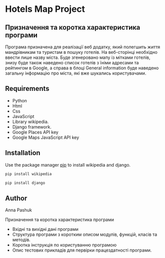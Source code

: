# Hotels Map Project

## Призначення та коротка характеристика програми
Програма призначена для реалізації веб додатку, який полегшить життя мандрівникам та туристам в пошуку готелів. На веб-сторінці необхідно ввести лише назву міста. Буде згенеровано мапу із мітками готелів, знизу буде також наведено список готелів з їніми адресами та рейтингом в Google, а справа в блоці General information буде наведено загальну інформацію про міста, які вже шукались користувачами.


## Requirements
* Python
* Html
* Css
* JavaScript
* Library wikipedia. 
* Django framework.
* Google Places API key
* Google Maps JavaScript API key

## Installation
Use the package manager [pip](https://pip.pypa.io/en/stable/) to install wikipedia and django.

```bash
pip install wikipedia
```

```bash
pip install django
```

## Author 
Anna Pashuk

Призначення та коротка характеристика
програми
- Вхідні та вихідні дані програми
- Структура програми з коротким описом модулів,
функцій, класів та методів.
- Коротка інструкція по користуванню програмою
- Опис тестових прикладів для первірки
працездатності програми.
